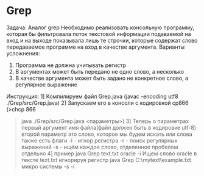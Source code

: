 # Grep
Задача: Аналог grep  Необходимо реализовать консольную программу, которая бы фильтровала поток текстовой информации подаваемой на вход и на выходе показывала лишь те строчки, которые содержат слово передаваемое программе на вход в качестве аргумента. 
Варианты усложнения:  
1. Программа не должна учитывать регистр  
2. В аргументах может быть передано не одно слово, а несколько 
3. В качестве аргумента может быть задано не конкретное слово, а регулярное выражение

Инструкция:
1] Компилируем файл Grep.java (javac -encoding utf8 ./Grep/src/Grep.java)
2] Запускаем его в консоли с кодировкой cp866 
  (>chcp 866
   >java ./Grep/src/Grep.java <параметры>)
3] Теперь о параметрах первый аргумент имя файла(файл должен быть в кодировке utf-8) 
   второй параметр это слово, которое мы будем искать или слова
   также есть флаги
   -i - игнор регистра
   -r - поиск регулярных выражений
   -s - ищём каждое слово, отделенное пробелом отдельно
4] пример
java Grep text.txt oracle -i
Ищем слово oracle в тексте text.txt игнорируя регистр
java Grep C:\mytext\example.txt микро системы -s -i

